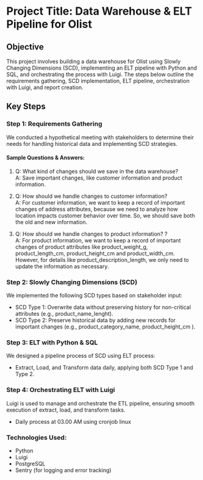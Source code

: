# Project Title: Data Warehouse & ELT Pipeline for Olist
## Objective
This project involves building a data warehouse for Olist using Slowly Changing Dimensions (SCD), implementing an ELT pipeline with Python and SQL, and orchestrating the process with Luigi. The steps below outline the requirements gathering, SCD implementation, ELT pipeline, orchestration with Luigi, and report creation.

## Key Steps
### Step 1: Requirements Gathering
We conducted a hypothetical meeting with stakeholders to determine their needs for handling historical data and implementing SCD strategies.

#### Sample Questions & Answers:

1. Q: What kind of changes should we save in the data warehouse?<br>
A: Save important changes, like customer information and product information.

2. Q: How should we handle changes to customer information?<br>
A: For customer information, we want to keep a record of important changes of address attributes, because we need to analyze how location impacts customer behavior over time. So, we should save both the old and new information.

3. Q: How should we handle changes to product information? ?<br>
A: For product information, we want to keep a record of important changes of product attributes like product_weight_g, product_length_cm, product_height_cm and product_width_cm. However, for details like product_description_length, we only need to update the information as necessary.

### Step 2: Slowly Changing Dimensions (SCD)
We implemented the following SCD types based on stakeholder input:

- SCD Type 1: Overwrite data without preserving history for non-critical attributes (e.g., product_name_lenght).
- SCD Type 2: Preserve historical data by adding new records for important changes (e.g., product_category_name, product_height_cm ).

### Step 3: ELT with Python & SQL
We designed a pipeline process of SCD using ELT process:
- Extract, Load, and Transform data daily, applying both SCD Type 1 and Type 2.

### Step 4: Orchestrating ELT with Luigi
Luigi is used to manage and orchestrate the ETL pipeline, ensuring smooth execution of extract, load, and transform tasks.
- Daily process at 03.00 AM using cronjob linux

### Technologies Used:
- Python
- Luigi
- PostgreSQL
- Sentry (for logging and error tracking)